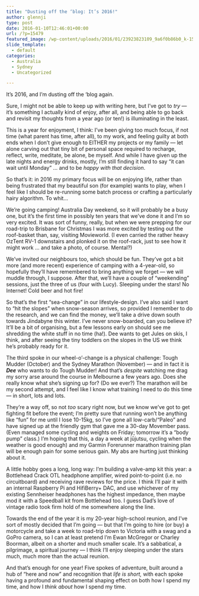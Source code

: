 ```yaml
---
title: "Dusting off the ‘blog: It’s 2016!"
author: glennji
type: post
date: 2016-01-10T12:46:01+00:00
url: /?p=15479
featured_image: /wp-content/uploads/2016/01/23923823109_9a6f0b86b0_k-1568x1045.jpg
slide_template:
  - default
categories:
  - Australia
  - Sydney
  - Uncategorized

---
```

It’s 2016, and I’m dusting off the ‘blog again.
  
Sure, I might not be able to keep up with writing here, but I’ve got to _try_ — it’s something I actually kind of enjoy, after all, and being able to go back and revisit my thoughts from a year ago (or ten!) is illuminating in the least.
  
This is a year for enjoyment, I think: I’ve been giving too much focus, if not time (what parent has time, after all), to my work, and feeling guilty at both ends when I don’t give enough to EITHER my projects or my family — let alone carving out that tiny bit of personal space required to recharge, reflect, write, meditate, be alone, be myself. And while I have given up the late nights and energy drinks, mostly, I’m still finding it hard to say “it can wait until Monday” … and to be _happy with that decision_.
  
<!--more-->


  
So that’s it: in 2016 my primary focus will be on enjoying life, rather than being frustrated that my beautiful son (for example) wants to play, when I feel like I should be re-running some batch process or crafting a particularly hairy algorithm. To whit&#8230;
  
We’re going camping! Australia Day weekend, so it will probably be a busy one, but it’s the first time in possibly ten years that we’ve done it and I’m so very excited. It was sort of funny, really, but when we were prepping for our road-trip to Brisbane for Christmas I was more excited by testing out the roof-basket than, say, visiting Movieworld. (I even carried the rather heavy OzTent RV-1 downstairs and plonked it on the roof-rack, just to see how it might work … and take a photo, of course. Mental?)
  
We’ve invited our neighbours too, which should be fun. They’ve got a bit more (and more recent) experience of camping with a 4-year-old, so hopefully they’ll have remembered to bring anything we forget — we will muddle through, I suppose. After that, we’ll have a couple of “weekending” sessions, just the three of us (four with Lucy). Sleeping under the stars! No Internet! Cold beer and hot fire!
  
So that’s the first “sea-change” in our lifestyle-design. I’ve also said I want to “hit the slopes” when snow-season arrives, so provided I remember to do the research, and we can find the money, we’ll take a drive down south towards Jindabyne this winter. I’ve never snow-boarded, can you believe it? It’ll be a bit of organising, but a few lessons early on should see me shredding the white stuff in no time (ha!). Dee wants to get Jules on skis, I think, and after seeing the tiny toddlers on the slopes in the US we think he&#8217;s probably ready for it.
  
The third spoke in our wheel-o’-change is a physical challenge: Tough Mudder (October) and the Sydney Marathon (November) — and in fact it is **_Dee_** who wants to do Tough Mudder! And that’s _despite_ watching me drag my sorry arse around the course in Melbourne a few years ago. Does she really know what she’s signing up for? (Do we ever?) The marathon will be my second attempt, and I feel like I know what training I need to do this time — in short, lots and lots.
  
They’re a way off, so not _too_ scary right now, but we know we’ve got to get fighting fit before the event; I’m pretty sure that running won’t be anything like “fun” for me until I lose 10-15kg, so I’ve gone all low-carb/“Paleo” and have signed up at the friendly gym that gave me a 30-day Movember pass. (Even managed some cycling and weights on Friday; tomorrow it’s a “body pump” class.) I’m hoping that this, a day a week at jūjutsu, cycling when the weather is good enough) and my Garmin Forerunner marathon training plan will be enough pain for some serious gain. My abs are hurting just thinking about it.
  
A little hobby goes a long, long way: I’m building a valve-amp kit this year: a Bottlehead Crack OTL headphone amplifier, wired point-to-point (i.e. no circuitboard) and receiving rave reviews for the price. I think I’ll pair it with an internal Raspberry Pi and HifiBerry+ DAC, and use whichever of my existing Sennheiser headphones has the highest impedance, then maybe mod it with a Speedball kit from Bottlehead too. I guess Dad’s love of vintage radio took firm hold of me somewhere along the line.
  
Towards the end of the year it is my 20-year high-school reunion, and I’ve sort of mostly decided that I’m going — but that I’m going to hire (or buy) a motorcycle and take a week to road-trip down to Victoria with a swag and a GoPro camera, so I can at least pretend I’m Ewan McGregor or Charley Boorman, albeit on a shorter and much smaller scale. It’s a sabbatical, a pilgrimage, a spiritual journey — I think I’ll enjoy sleeping under the stars much, much more than the actual reunion.
  
And that’s enough for one year! Five spokes of adventure, built around a hub of &#8220;here and now&#8221; and recognition that _life is short,_ with each spoke having a profound and fundamental shaping effect on both how I spend my time, and how I _think about_ how I spend my time.
